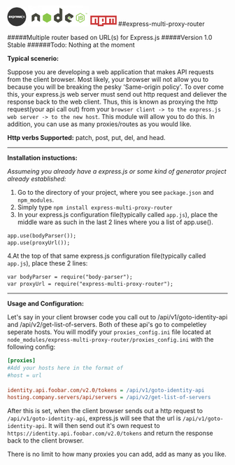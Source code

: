 ![alt text](https://raw.githubusercontent.com/dman777/icons/master/express.jpg)        ![alt text](https://raw.githubusercontent.com/dman777/icons/master/node.jpg)        ![alt text](https://raw.githubusercontent.com/dman777/icons/master/npm.jpg)
##express-multi-proxy-router

#####Multiple router based on URL(s) for Express.js
#####Version 1.0 Stable
######Todo: Nothing at the moment

**Typical scenerio:**

Suppose you are developing a web application that makes API requests from the client browser. Most likely, your browser will not allow you to because you will be breaking the pesky 'Same-origin policy'. To over come this, your express.js web server must send out http request and deliever the response back to the web client. Thus, this is known as proxying the http request(your api call out) from your `browser client -> to the express.js web server -> to the new host`. This module will allow you to do this. In addition, you can use as many proxies/routes as you would like.

**Http verbs Supported:**
patch, post, put, del, and head.

---
**Installation instuctions:**

*Assumeing you already have a express.js or some kind of generator project already established:*

1. Go to the directory of your project, where you see `package.json` and `npm_modules`.
2. Simply type `npm install express-multi-proxy-router`
3. In your express.js configuration file(typically called `app.js`), place the middle ware as such in the last 2 lines where you a list of app.use().
```
app.use(bodyParser());
app.use(proxyUrl());
``` 
4.At the top of that same express.js configuration file(typically called `app.js`), place these 2 lines:
```
var bodyParser = require("body-parser");
var proxyUrl = require("express-multi-proxy-router"); 
```
---
**Usage and Configuration:**

Let's say in your client browser code you call out to /api/v1/goto-identity-api and /api/v2/get-list-of-servers. Both of these api's go to compeletley seperate hosts. You will modify your `proxies_config.ini` file located at `node_modules/express-multi-proxy-router/proxies_config.ini` with the following config:

```ini
[proxies]
#Add your hosts here in the format of 
#host = url

identity.api.foobar.com/v2.0/tokens = /api/v1/goto-identity-api
hosting.company.servers/api/servers = /api/v2/get-list-of-servers
```
After this is set, when the client browser sends out a http request to `/api/v1/goto-identity-api`, express.js will see that the url is `/api/v1/goto-identity-api`. It will then send out it's own request to `https://identity.api.foobar.com/v2.0/tokens` and return the response back to the client browser. 

There is no limit to how many proxies you can add, add as many as you like.


